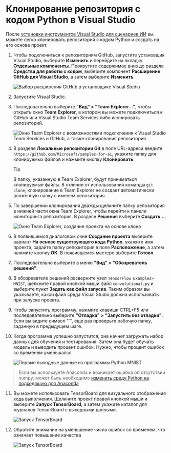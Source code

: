 # <a name="clone-a-repository-of-python-code-in-visual-studio"></a>Клонирование репозитория с кодом Python в Visual Studio

После [установки инструментов Visual Studio для сценариев ИИ](installation.md) вы можете легко клонировать репозиторий с кодом Python и создать на его основе проект.

1. Чтобы подключиться к репозиториям GitHub, запустите установщик Visual Studio, выберите **Изменить** и перейдите на вкладку **Отдельные компоненты**. Прокрутите содержимое вниз до раздела **Средства для работы с кодом**, выберите компонент **Расширение GitHub для Visual Studio**, а затем выберите **Изменить**.
    
    ![Выбор расширения GitHub в установщике Visual Studio](media\create-project-repo\installation-github-extension.png)
    
2. Запустите Visual Studio.

3. Последовательно выберите **"Вид" > "Team Explorer…"**, чтобы открыть окно **Team Explorer**, в котором вы можете подключиться к GitHub или Visual Studio Team Services либо клонировать репозиторий.

    ![Окно Team Explorer с возможностями подключения к Visual Studio Team Services и GitHub, а также клонирования репозитория](media\create-project-repo\team-explorer.png)

4. В разделе **Локальные репозитории Git** в поле URL-адреса введите `https://github.com/Microsoft/samples-for-ai`, укажите папку для клонируемых файлов и нажмите кнопку **Клонировать**.

    > [!Tip]
    > В папку, указанную в Team Explorer, будут приниматься клонируемые файлы. В отличие от использования команды `git clone`, клонирование в Team Explorer не создает автоматически вложенную папку с именем репозитория.

5. По завершении клонирования дважды щелкните папку репозитория в нижней части окна Team Explorer, чтобы перейти к панели мониторинга репозитория. В разделе **Решения** выберите **Создать…**.

    ![Окно Team Explorer, создание проекта на основе клона](media\create-project-repo\team-explorer-new-project.png)

6. В появившемся диалоговом окне **Создание проекта** выберите вариант **На основе существующего кода Python**, укажите имя проекта, задайте папку репозитория в поле **Расположение**, а затем нажмите кнопку **ОК**. В появившемся мастере выберите **Готово**.

7. Последовательно выберите в меню **"Вид" > "Обозреватель решений"**.

8. В обозревателе решений разверните узел `TensorFlow Examples> MNIST`, щелкните правой кнопкой мыши файл `convolutional.py` и выберите пункт **Задать как файл запуска**. Таким образом вы указываете, какой файл среда Visual Studio должна использовать при запуске проекта.

10. Чтобы запустить программу, нажмите клавиши CTRL+F5 или последовательно выберите **"Отладка" > "Запустить без отладки"**. Если вы видите символ "`", еще раз проверьте рабочую папку, заданную в предыдущем шаге.


11. Когда программа успешно запустится, она начнет загружать набор данных для обучения и тестирования. Затем она будет обучать модель и выводить процент ошибок. Нужно, чтобы процент ошибок со временем уменьшался

    ![Первые выходные данные из программы Python MNIST](media\create-project-repo\tensorflow-mnist-running.png)

> Если вы используете Anaconda и возникает ошибка об отсутствии numpy, может быть необходимо [изменить среду Python на подходящую для Anaconda](https://docs.microsoft.com/visualstudio/python/python-environments) 

11. Вы можете использовать TensorBoard для визуального отображения хода выполнения. Щелкните проект правой кнопкой мыши и выберите **Запуск TensorBoard**, а затем укажите каталог для журналов TensorBoard с выходными данными.

    ![Запуск TensorBoard](media\create-project-repo\run-tensorboard.png)

11. Обратите внимание на уменьшение числа ошибок со временем, что означает повышение качества

    ![Запуск TensorBoard](media\create-project-repo\tensorboard.png)